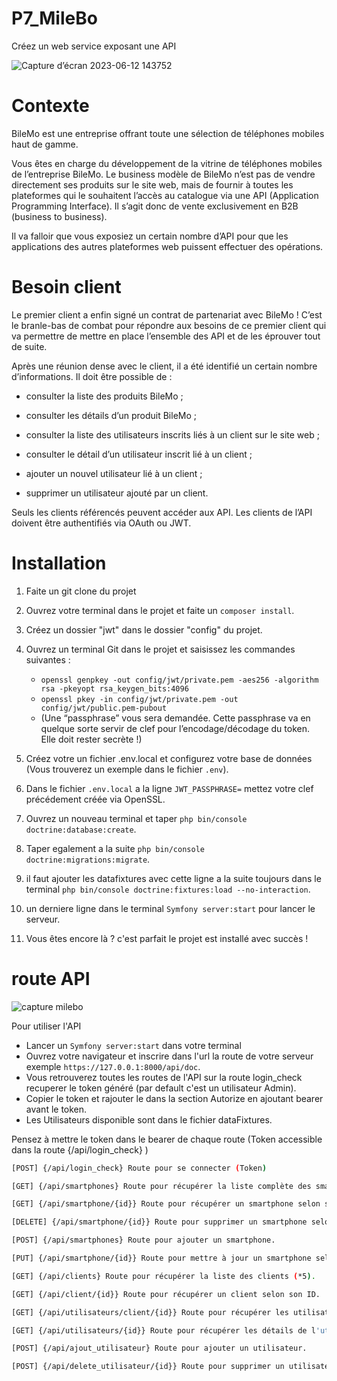 # P7_MileBo
Créez un web service exposant une API

![Capture d’écran 2023-06-12 143752](https://github.com/Herve-Dev/P7_MileBo/assets/82519929/ea963771-d12a-4d6b-979f-2766694a6f01)

# Contexte 
BileMo est une entreprise offrant toute une sélection de téléphones mobiles haut de gamme.

Vous êtes en charge du développement de la vitrine de téléphones mobiles de l’entreprise BileMo. Le business modèle de BileMo n’est pas de vendre directement ses produits sur le site web, mais de fournir à toutes les plateformes qui le souhaitent l’accès au catalogue via une API (Application Programming Interface). Il s’agit donc de vente exclusivement en B2B (business to business).

Il va falloir que vous exposiez un certain nombre d’API pour que les applications des autres plateformes web puissent effectuer des opérations.

# Besoin client 
Le premier client a enfin signé un contrat de partenariat avec BileMo ! C’est le branle-bas de combat pour répondre aux besoins de ce premier client qui va permettre de mettre en place l’ensemble des API et de les éprouver tout de suite.

 Après une réunion dense avec le client, il a été identifié un certain nombre d’informations. Il doit être possible de :

- consulter la liste des produits BileMo ;

- consulter les détails d’un produit BileMo ;

- consulter la liste des utilisateurs inscrits liés à un client sur le site web ;

- consulter le détail d’un utilisateur inscrit lié à un client ;

- ajouter un nouvel utilisateur lié à un client ;

- supprimer un utilisateur ajouté par un client.

Seuls les clients référencés peuvent accéder aux API. Les clients de l’API doivent être authentifiés via OAuth ou JWT.

# Installation

1. Faite un git clone du projet

2. Ouvrez votre terminal dans le projet et faite un `composer install`.
   
3. Créez un dossier "jwt" dans le dossier "config" du projet.
   
4. Ouvrez un terminal Git dans le projet et saisissez les commandes suivantes :
   - `openssl genpkey -out config/jwt/private.pem -aes256 -algorithm rsa -pkeyopt rsa_keygen_bits:4096`
   - `openssl pkey -in config/jwt/private.pem -out config/jwt/public.pem-pubout`
   - (Une “passphrase” vous sera demandée. Cette passphrase va en quelque sorte servir de clef pour l’encodage/décodage du token. Elle doit rester secrète !)
  
5. Créez votre un fichier .env.local et configurez votre base de données (Vous trouverez un exemple dans le fichier `.env`).
   
6. Dans le fichier `.env.local` a la ligne `JWT_PASSPHRASE=` mettez votre clef précédement créée via OpenSSL.
   
7. Ouvrez un nouveau terminal et taper `php bin/console doctrine:database:create`.
   
8. Taper egalement a la suite `php bin/console doctrine:migrations:migrate`.
   
9. il faut ajouter les datafixtures avec cette ligne a la suite toujours dans le terminal `php bin/console doctrine:fixtures:load --no-interaction`.

10. un derniere ligne dans le terminal `Symfony server:start` pour lancer le serveur.
        
11. Vous êtes encore là ? c'est parfait le projet est installé avec succès !

# route API

![capture milebo](https://github.com/Herve-Dev/P7_MileBo/assets/82519929/8f27610a-e19e-49e4-8046-9e98fb68f3d6)

Pour utiliser l'API 
- Lancer un `Symfony server:start` dans votre terminal
- Ouvrez votre navigateur et inscrire dans l'url la route de votre serveur exemple `https://127.0.0.1:8000/api/doc`.
- Vous retrouverez toutes les routes de l'API sur la route login_check recuperer le token généré (par default c'est un utilisateur Admin).
- Copier le token et rajouter le dans la section Autorize en ajoutant bearer avant le token.
- Les Utilisateurs disponible sont dans le fichier dataFixtures.

Pensez à mettre le token dans le bearer de chaque route (Token accessible dans la route {/api/login_check} ) 

```sh
[POST] {/api/login_check} Route pour se connecter (Token)
```
```sh
[GET] {/api/smartphones} Route pour récupérer la liste complète des smartphones.
```
```sh
[GET] {/api/smartphone/{id}} Route pour récupérer un smartphone selon son ID.
```
```sh
[DELETE] {/api/smartphone/{id}} Route pour supprimer un smartphone selon son ID.
```
```sh
[POST] {/api/smartphones} Route pour ajouter un smartphone. 
```
```sh
[PUT] {/api/smartphone/{id}} Route pour mettre à jour un smartphone selon son ID.
```
```sh
[GET] {/api/clients} Route pour récupérer la liste des clients (*5).
```
```sh
[GET] {/api/client/{id}} Route pour récupérer un client selon son ID.
```
```sh
[GET] {/api/utilisateurs/client/{id}} Route pour récupérer les utilisateurs d'un client selon son ID.
```
```sh
[GET] {/api/utilisateurs/{id}} Route pour récupérer les détails de l'utilisateur selon son ID. 
```
```sh
[POST] {/api/ajout_utilisateur} Route pour ajouter un utilisateur.
```
```sh
[POST] {/api/delete_utilisateur/{id}} Route pour supprimer un utilisateur.
```
